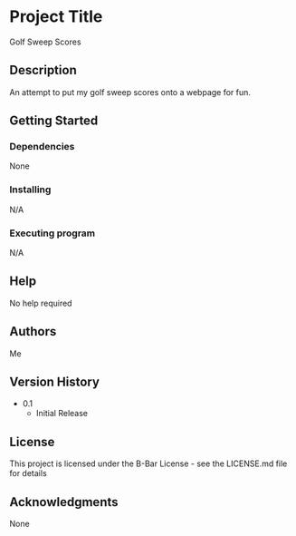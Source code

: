 # Project Title

Golf Sweep Scores

## Description

An attempt to put my golf sweep scores onto a webpage for fun.

## Getting Started

### Dependencies

None

### Installing

N/A

### Executing program

N/A

## Help

No help required

## Authors

Me

## Version History

* 0.1
    * Initial Release

## License

This project is licensed under the B-Bar License - see the LICENSE.md file for details

## Acknowledgments

None